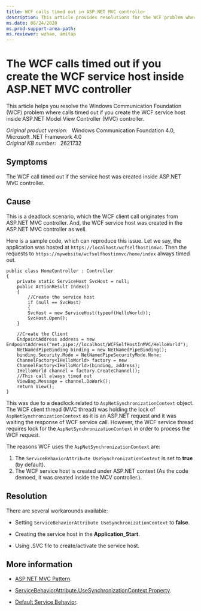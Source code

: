 ```yaml
---
title: WCF calls timed out in ASP.NET MVC controller
description: This article provides resolutions for the WCF problem where calls timed out if you create the WCF service host inside ASP.NET MVC controller.
ms.date: 08/24/2020
ms.prod-support-area-path: 
ms.reviewer: wzhao, amitap
---
```

# The WCF calls timed out if you create the WCF service host inside ASP.NET MVC controller

This article helps you resolve the Windows Communication Foundation (WCF) problem where calls timed out if you create the WCF service host inside ASP.NET Model View Controller (MVC) controller.

_Original product version:_ &nbsp; Windows Communication Foundation 4.0, Microsoft .NET Framework 4.0  
_Original KB number:_ &nbsp; 2621732

## Symptoms

The WCF call timed out if the service host was created inside ASP.NET MVC controller.

## Cause

This is a deadlock scenario, which the WCF client call originates from ASP.NET MVC controller. And, the WCF service host was created in the ASP.NET MVC controller as well.

Here is a sample code, which can reproduce this issue. Let we say, the application was hosted at `https://localhost/wcfselfhostinmvc`. Then the requests to `https://mywebsite/wcfselfhostinmvc/home/index` always timed out.

```aspx-csharp
public class HomeController : Controller  
{  
    private static ServiceHost SvcHost = null;  
    public ActionResult Index()  
    {  
        //Create the service host  
        if (null == SvcHost)  
        {  
        SvcHost = new ServiceHost(typeof(HelloWorld));  
        SvcHost.Open();  
    }  

    //Create the Client  
    EndpointAddress address = new EndpointAddress("net.pipe://localhost/WCFSelfHostInMVC/HelloWorld");  
    NetNamedPipeBinding binding = new NetNamedPipeBinding();  
    binding.Security.Mode = NetNamedPipeSecurityMode.None;  
    ChannelFactory<IHelloWorld> factory = new  
    ChannelFactory<IHelloWorld>(binding, address);  
    IHelloWorld channel = factory.CreateChannel();  
    //This call always timed out  
    ViewBag.Message = channel.DoWork();  
    return View();  
}  
```

This was due to a deadlock related to `AspNetSynchronizationContext` object. The WCF client thread (MVC thread) was holding the lock of `AspNetSynchronizationContext` as it is an ASP.NET request and it was waiting the response of WCF service call. However, the WCF service thread requires lock for the `AspNetSynchronizationContext` in order to process the WCF request.

The reasons WCF uses the `AspNetSynchronizationContext` are:

1. The `ServiceBehaviorAttribute UseSynchronizationContext` is set to **true** (by default).
2. The WCF service host is created under ASP.NET context (As the code demoed, it was created inside the MCV controller.).

## Resolution

There are several workarounds available:

- Setting `ServiceBehaviorAttribute UseSynchronizationContext` to **false**.

- Creating the service host in the **Application_Start**.

- Using .SVC file to create/activate the service host.

## More information

- [ASP.NET MVC Pattern](https://dotnet.microsoft.com/apps/aspnet/mvc).

- [ServiceBehaviorAttribute.UseSynchronizationContext Property](/dotnet/api/system.servicemodel.servicebehaviorattribute.usesynchronizationcontext).

- [Default Service Behavior](/dotnet/framework/wcf/samples/default-service-behavior).
